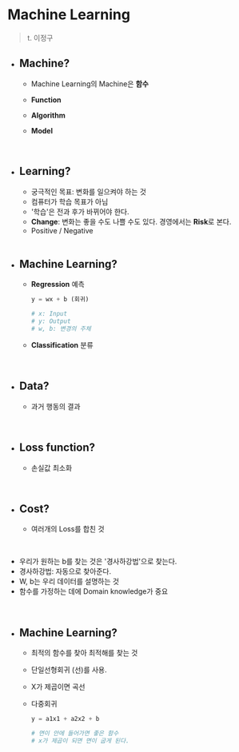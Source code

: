 # Machine Learning

> t. 이정구

- ## Machine?

  - Machine Learning의 Machine은 **함수**

  - **Function**

  - **Algorithm**

  - **Model**

    <br>

- ## Learning?

  - 궁극적인 목표: 변화를 일으켜야 하는 것
  - 컴퓨터가 학습 목표가 아님
  - '학습'은 전과 후가 바뀌어야 한다.
  - **Change**: 변화는 좋을 수도 나쁠 수도 있다. 경영에서는 **Risk**로 본다.
  - Positive / Negative

  <br>

- ## Machine Learning?

  - **Regression** 예측

    ```python
    y = wx + b (회귀)
    
    # x: Input
    # y: Output
    # w, b: 변경의 주체
    ```

    

  - **Classification** 분류

  <br>

- ## Data?

  - 과거 행동의 결과

<br>

- ## Loss function?

  - 손실값 최소화

<br>

- ## Cost?

  - 여러개의 Loss를 합친 것

<br>

- 우리가 원하는 b를 찾는 것은 '경사하강법'으로 찾는다.
- 경사하강법: 자동으로 찾아준다.
- W, b는 우리 데이터를 설명하는 것
- 함수를 가정하는 데에 Domain knowledge가 중요

<br>

- ## Machine Learning?

  - 최적의 함수를 찾아 최적해를 찾는 것

  - 단일선형회귀 (선)를 사용. 

  - X가 제곱이면 곡선

  - 다중회귀

    ```python
    y = a1x1 + a2x2 + b
    
    # 면이 안에 들어가면 좋은 함수
    # x가 제곱이 되면 면이 굽게 된다.
    ```

<br>